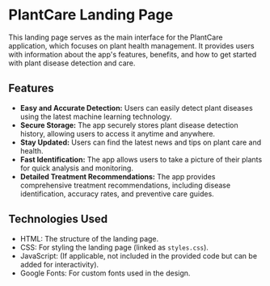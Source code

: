 # PlantCare Landing Page

This landing page serves as the main interface for the PlantCare application, which focuses on plant health management. It provides users with information about the app's features, benefits, and how to get started with plant disease detection and care.

## Features

- **Easy and Accurate Detection:** Users can easily detect plant diseases using the latest machine learning technology.
- **Secure Storage:** The app securely stores plant disease detection history, allowing users to access it anytime and anywhere.
- **Stay Updated:** Users can find the latest news and tips on plant care and health.
- **Fast Identification:** The app allows users to take a picture of their plants for quick analysis and monitoring.
- **Detailed Treatment Recommendations:** The app provides comprehensive treatment recommendations, including disease identification, accuracy rates, and preventive care guides.

## Technologies Used

- HTML: The structure of the landing page.
- CSS: For styling the landing page (linked as `styles.css`).
- JavaScript: (If applicable, not included in the provided code but can be added for interactivity).
- Google Fonts: For custom fonts used in the design.
